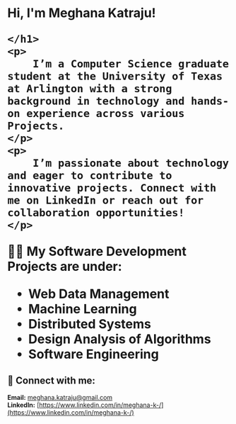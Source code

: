 <!DOCTYPE html>
<html lang="en">
<head>
    <meta charset="UTF-8">
    <meta name="viewport" content="width=device-width, initial-scale=1.0">
    
</head>
<body>
    <h1>Hi, I'm Meghana Katraju! <br/>
        
    </h1>
    <p>
        I’m a Computer Science graduate student at the University of Texas at Arlington with a strong background in technology and hands-on experience across various Projects.
    </p>
    <p>
        I’m passionate about technology and eager to contribute to innovative projects. Connect with me on LinkedIn or reach out for collaboration opportunities!
    </p>

   **👨‍💻 My Software Development Projects are under:**

- Web Data Management
- Machine Learning
- Distributed Systems
- Design Analysis of Algorithms
- Software Engineering

## 🤳 Connect with me:

**Email:** [meghana.katraju@gmail.com](mailto:meghana.katraju@gmail.com)  
**LinkedIn:** [https://www.linkedin.com/in/meghana-k-/](https://www.linkedin.com/in/meghana-k-/)


